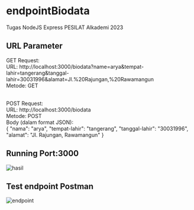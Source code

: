 # endpointBiodata
Tugas NodeJS Express PESILAT Alkademi 2023

## URL Parameter
GET Request: <br>
URL: http://localhost:3000/biodata?name=arya&tempat-lahir=tangerang&tanggal-lahir=30031996&alamat=Jl.%20Rajungan,%20Rawamangun <br>
Metode: GET <br> <br>

POST Request: <br>
URL: http://localhost:3000/biodata <br>
Metode: POST <br>
Body (dalam format JSON): <br>
{
  "nama": "arya",
  "tempat-lahir": "tangerang",
  "tanggal-lahir": "30031996",
  "alamat": "Jl. Rajungan, Rawamangun"
}

## Running Port:3000
![hasil](https://github.com/Gedearya/endpointBiodata/assets/75374189/ba40ebd7-3737-4cbd-95bb-20511ac59bde)


## Test endpoint Postman
![endpoint](https://github.com/Gedearya/endpointBiodata/assets/75374189/87c8aecc-bf8f-4b21-991e-dc935bf88a3a)

